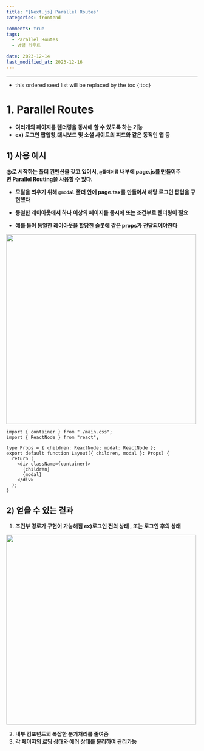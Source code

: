 ```yaml
---
title: "[Next.js] Parallel Routes"
categories: frontend

comments: true
tags:
  - Parallel Routes
  - 병렬 라우트

date: 2023-12-14
last_modified_at: 2023-12-16
---
```


---

<!-- prettier-ignore -->
* this ordered seed list will be replaced by the toc 
{:toc}

# 1. **Parallel Routes**

- **여러개의 페이지를 렌더링을 동시에 할 수 있도록 하는 기능**
- **ex) 로그인 팝업창,대시보드 및 소셜 사이트의 피드와 같은 동적인 앱 등**

## 1) 사용 예시

**@로 시작하는 폴더 컨벤션을 갖고 있어서, `@폴더이름` 내부에 page.js를 만들어주면 Parallel Routing을 사용할 수 있다.**

- **모달을 띄우기 위해 `@modal` 폴더 안에 page.tsx를 만들어서 해당 로그인 팝업을 구현했다**
- **동일한 레이아웃에서 하나 이상의 페이지를 동시에 또는 조건부로 렌더링이 필요**

- **예를 들어 동일한 레이아웃을 할당한 슬롯에 같은 props가 전달되어야한다**

<img width="500" src=" https://nextjs.org/_next/image?url=%2Fdocs%2Fdark%2Fparallel-routes-file-system.png&w=3840&q=75&dpl=dpl_9VWEnshqwJ4TWYcNesdqAEpT4iWx"/>

```tsx
import { container } from "./main.css";
import { ReactNode } from "react";

type Props = { children: ReactNode; modal: ReactNode };
export default function Layout({ children, modal }: Props) {
  return (
    <div className={container}>
      {children}
      {modal}
    </div>
  );
}
```

## 2) 얻을 수 있는 결과

1. **조건부 경로가 구현이 가능해짐 ex)로그인 전의 상태 , 또는 로그인 후의 상태**

<img width="500" src=" https://nextjs.org/_next/image?url=%2Fdocs%2Fdark%2Fconditional-routes-ui.png&w=3840&q=75&dpl=dpl_9VWEnshqwJ4TWYcNesdqAEpT4iWx"/>

2. **내부 컴포넌트의 복잡한 분기처리를 줄여줌**
3. **각 페이지의 로딩 상태와 에러 상태를 분리하여 관리가능**
